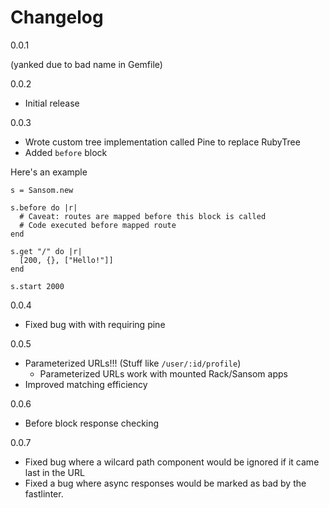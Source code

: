 Changelog
=

0.0.1

(yanked due to bad name in Gemfile)

0.0.2

- Initial release

0.0.3

- Wrote custom tree implementation called Pine to replace RubyTree
- Added `before` block

Here's an example

    s = Sansom.new

    s.before do |r|
      # Caveat: routes are mapped before this block is called
      # Code executed before mapped route
    end
    
    s.get "/" do |r|
      [200, {}, ["Hello!"]]
    end
    
    s.start 2000

0.0.4

- Fixed bug with with requiring pine

0.0.5

- Parameterized URLs!!! (Stuff like `/user/:id/profile`)
	* Parameterized URLs work with mounted Rack/Sansom apps
- Improved matching efficiency

0.0.6

- Before block response checking

0.0.7

- Fixed bug where a wilcard path component would be ignored if it came last in the URL
- Fixed a bug where async responses would be marked as bad by the fastlinter.
